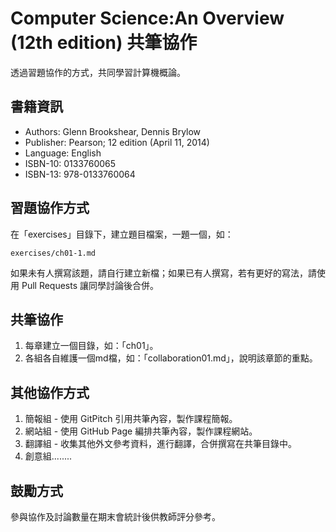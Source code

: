 # Computer Science:An Overview (12th edition) 共筆協作
透過習題協作的方式，共同學習計算機概論。

## 書籍資訊
- Authors: Glenn Brookshear, Dennis Brylow
- Publisher: Pearson; 12 edition (April 11, 2014)
- Language: English
- ISBN-10: 0133760065
- ISBN-13: 978-0133760064

## 習題協作方式
在「exercises」目錄下，建立題目檔案，一題一個，如：
```
exercises/ch01-1.md
```
如果未有人撰寫該題，請自行建立新檔；如果已有人撰寫，若有更好的寫法，請使用 Pull Requests 讓同學討論後合併。

## 共筆協作
1. 每章建立一個目錄，如：「ch01」。
2. 各組各自維護一個md檔，如：「collaboration01.md」，說明該章節的重點。

## 其他協作方式
1. 簡報組 - 使用 GitPitch 引用共筆內容，製作課程簡報。
2. 網站組 - 使用 GitHub Page 編排共筆內容，製作課程網站。
3. 翻譯組 - 收集其他外文參考資料，進行翻譯，合併撰寫在共筆目錄中。
4. 創意組........

## 鼓勵方式
參與協作及討論數量在期末會統計後供教師評分參考。
